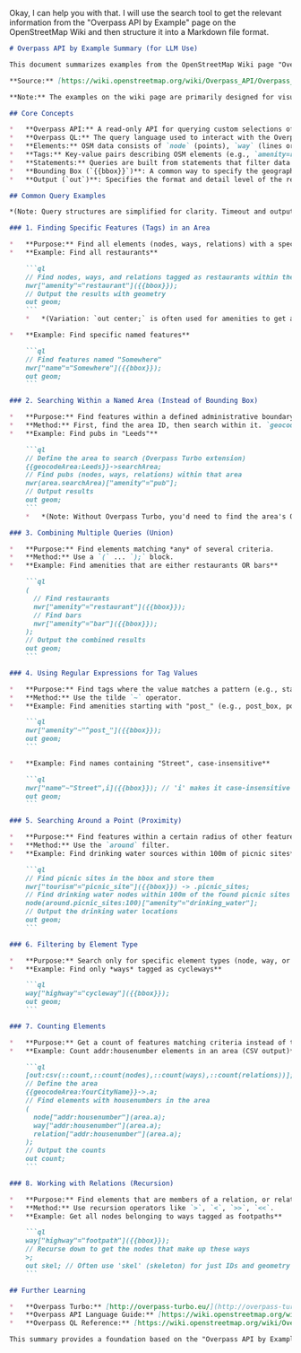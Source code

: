 Okay, I can help you with that. I will use the search tool to get the relevant information from the "Overpass API by Example" page on the OpenStreetMap Wiki and then structure it into a Markdown file format.

```markdown
# Overpass API by Example Summary (for LLM Use)

This document summarizes examples from the OpenStreetMap Wiki page "Overpass API by Example". It aims to provide a structured overview of common Overpass QL query patterns for easy understanding and use by Large Language Models.

**Source:** [https://wiki.openstreetmap.org/wiki/Overpass_API/Overpass_API_by_Example](https://wiki.openstreetmap.org/wiki/Overpass_API/Overpass_API_by_Example)

**Note:** The examples on the wiki page are primarily designed for visualization on [Overpass Turbo](http://overpass-turbo.eu/). This summary focuses on the query structure and purpose.

## Core Concepts

*   **Overpass API:** A read-only API for querying custom selections of OpenStreetMap (OSM) data.
*   **Overpass QL:** The query language used to interact with the Overpass API.
*   **Elements:** OSM data consists of `node` (points), `way` (lines or polygons), and `relation` (groups of elements). `nwr` is a shorthand for node, way, and relation.
*   **Tags:** Key-value pairs describing OSM elements (e.g., `amenity=restaurant`, `highway=bus_stop`).
*   **Statements:** Queries are built from statements that filter data based on location, tags, element types, etc.
*   **Bounding Box (`{{bbox}}`)**: A common way to specify the geographical area for a query, often automatically filled by tools like Overpass Turbo based on the current map view.
*   **Output (`out`)**: Specifies the format and detail level of the results. Common formats include `xml` and `json`. Common detail levels include `out body;` (full data), `out skel;` (ids only), `out geom;` (full geometry), `out center;` (center point for polygons).

## Common Query Examples

*(Note: Query structures are simplified for clarity. Timeout and output format settings like `[out:json][timeout:25];` are often included at the start of real queries.)*

### 1. Finding Specific Features (Tags) in an Area

*   **Purpose:** Find all elements (nodes, ways, relations) with a specific tag within the current map view (bounding box).
*   **Example: Find all restaurants**

    ```ql
    // Find nodes, ways, and relations tagged as restaurants within the bounding box
    nwr["amenity"="restaurant"]({{bbox}});
    // Output the results with geometry
    out geom;
    ```
    *   *(Variation: `out center;` is often used for amenities to get a point marker)*

*   **Example: Find specific named features**

    ```ql
    // Find features named "Somewhere"
    nwr["name"="Somewhere"]({{bbox}});
    out geom;
    ```

### 2. Searching Within a Named Area (Instead of Bounding Box)

*   **Purpose:** Find features within a defined administrative boundary or other named area.
*   **Method:** First, find the area ID, then search within it. `geocodeArea` is a convenient Overpass Turbo extension.
*   **Example: Find pubs in "Leeds"**

    ```ql
    // Define the area to search (Overpass Turbo extension)
    {{geocodeArea:Leeds}}->searchArea;
    // Find pubs (nodes, ways, relations) within that area
    nwr(area.searchArea)["amenity"="pub"];
    // Output results
    out geom;
    ```
    *   *(Note: Without Overpass Turbo, you'd need to find the area's OSM relation ID and use `area(id);`)*

### 3. Combining Multiple Queries (Union)

*   **Purpose:** Find elements matching *any* of several criteria.
*   **Method:** Use a `(` ... `);` block.
*   **Example: Find amenities that are either restaurants OR bars**

    ```ql
    (
      // Find restaurants
      nwr["amenity"="restaurant"]({{bbox}});
      // Find bars
      nwr["amenity"="bar"]({{bbox}});
    );
    // Output the combined results
    out geom;
    ```

### 4. Using Regular Expressions for Tag Values

*   **Purpose:** Find tags where the value matches a pattern (e.g., starts with, contains, case-insensitive).
*   **Method:** Use the tilde `~` operator.
*   **Example: Find amenities starting with "post_" (e.g., post_box, post_office)**

    ```ql
    nwr["amenity"~"^post_"]({{bbox}});
    out geom;
    ```

*   **Example: Find names containing "Street", case-insensitive**

    ```ql
    nwr["name"~"Street",i]({{bbox}}); // 'i' makes it case-insensitive
    out geom;
    ```

### 5. Searching Around a Point (Proximity)

*   **Purpose:** Find features within a certain radius of other features.
*   **Method:** Use the `around` filter.
*   **Example: Find drinking water sources within 100m of picnic sites**

    ```ql
    // Find picnic sites in the bbox and store them
    nwr["tourism"="picnic_site"]({{bbox}}) -> .picnic_sites;
    // Find drinking water nodes within 100m of the found picnic sites
    node(around.picnic_sites:100)["amenity"="drinking_water"];
    // Output the drinking water locations
    out geom;
    ```

### 6. Filtering by Element Type

*   **Purpose:** Search only for specific element types (node, way, or relation).
*   **Example: Find only *ways* tagged as cycleways**

    ```ql
    way["highway"="cycleway"]({{bbox}});
    out geom;
    ```

### 7. Counting Elements

*   **Purpose:** Get a count of features matching criteria instead of the features themselves.
*   **Example: Count addr:housenumber elements in an area (CSV output)**

    ```ql
    [out:csv(::count,::count(nodes),::count(ways),::count(relations))];
    // Define the area
    {{geocodeArea:YourCityName}}->.a;
    // Find elements with housenumbers in the area
    (
      node["addr:housenumber"](area.a);
      way["addr:housenumber"](area.a);
      relation["addr:housenumber"](area.a);
    );
    // Output the counts
    out count;
    ```

### 8. Working with Relations (Recursion)

*   **Purpose:** Find elements that are members of a relation, or relations that contain certain elements.
*   **Method:** Use recursion operators like `>`, `<`, `>>`, `<<`.
*   **Example: Get all nodes belonging to ways tagged as footpaths**

    ```ql
    way["highway"="footpath"]({{bbox}});
    // Recurse down to get the nodes that make up these ways
    >;
    out skel; // Often use 'skel' (skeleton) for just IDs and geometry
    ```

## Further Learning

*   **Overpass Turbo:** [http://overpass-turbo.eu/](http://overpass-turbo.eu/) (Interactive query builder and map)
*   **Overpass API Language Guide:** [https://wiki.openstreetmap.org/wiki/Overpass_API/Language_Guide](https://wiki.openstreetmap.org/wiki/Overpass_API/Language_Guide)
*   **Overpass QL Reference:** [https://wiki.openstreetmap.org/wiki/Overpass_API/Overpass_QL](https://wiki.openstreetmap.org/wiki/Overpass_API/Overpass_QL)

This summary provides a foundation based on the "Overpass API by Example" page. The Overpass language offers many more complex features for advanced data extraction.
```